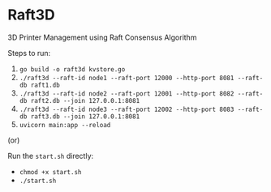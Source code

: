 # Raft3D
3D Printer Management using Raft Consensus Algorithm

Steps to run:
1. ```go build -o raft3d kvstore.go```
2. ```./raft3d --raft-id node1 --raft-port 12000 --http-port 8081 --raft-db raft1.db```
3. ```./raft3d --raft-id node2 --raft-port 12001 --http-port 8082 --raft-db raft2.db --join 127.0.0.1:8081```
4. ```./raft3d --raft-id node3 --raft-port 12002 --http-port 8083 --raft-db raft3.db --join 127.0.0.1:8081```
5. ```uvicorn main:app --reload```

(or)

Run the `start.sh` directly:
- ```chmod +x start.sh```
- ```./start.sh```
